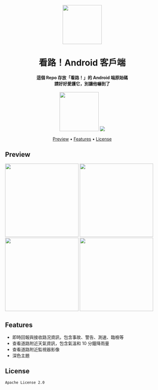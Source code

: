 <div align="center">
  
<img src="https://lh3.googleusercontent.com/CS6w3ukLC0E_PeVh8vJFdEuxYOSVsp55B1DbiViSmtFi0D58sX9IUx__G0RnYra44UY=s360" width="128" height="128">

<h1>看路！Android 客戶端</h1>
<h4>
這個 Repo 存放「看路！」的 Android 端原始碼<br>請好好愛護它，別讓他嚇到了
</h4>

<a target="_blank" href="https://play.google.com/store/apps/details?id=com.txwstudio.app.roadreport"><img src="https://play.google.com/intl/en_us/badges/static/images/badges/zh-tw_badge_web_generic.png" width="128"></a>
![](https://img.shields.io/badge/Android-6-blue.svg?style=flat-square)

<p align="center">
  <a href="#preview">Preview</a> •
  <a href="#features">Features</a> •
  <a href="#license">License</a>
</p>
</div>

## Preview
<img src="https://lh3.googleusercontent.com/Y-aDzqt0kUMKMdjsX1WacVr02YH6KoHYwEmslRS1tj-6HD3es7M4JOGi9KWv0jCAYx_a=w1440-h620" width="240">
<img src="https://lh3.googleusercontent.com/CGF1BUYzTtb-UMa7IhyzJAWhHu9-lB1uPxy2BY3WBKFVeQXtZYnSpqqRXJuH0XC8rIwh=w2560-h1428" width="240">
<img src="https://lh3.googleusercontent.com/ddYH7tLQ4MePtfyMPPR61Pzcy4f2B2DmHTThaeOwyeNMMFayT1RufQ6sWg2G4155dBTQ=w2560-h1428" width="240">
<img src="https://lh3.googleusercontent.com/eNfFu2T_6mBwMb_RBgSe9uuC04nW1dILA76sLd0NjVF1G4kJeDzxoP6OBWfln8NC_Us=w2560-h1428" width="240">

## Features
- 即時回報與接收路況資訊，包含事故、警告、測速、臨檢等
- 查看道路附近天氣資訊，包含氣溫和 10 分鐘降雨量
- 查看道路附近監視器影像
- 深色主題


## License
```
Apache License 2.0
```